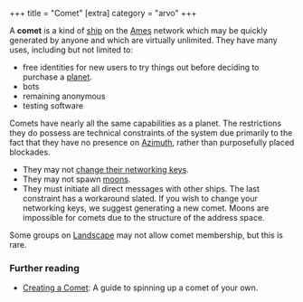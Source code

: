 +++
title = "Comet"
[extra]
category = "arvo"
+++

A **comet** is a kind of [ship](/reference/glossary/ship) on the [Ames](/reference/glossary/ames) network which
may be quickly generated by anyone and which are virtually unlimited. They have
many uses, including but not limited to:
- free identities for new users to try things out before deciding to purchase a [planet](/reference/glossary/planet).
- bots
- remaining anonymous
- testing software

Comets have nearly all the same capabilities as a planet. The restrictions they
do possess are technical constraints of the system due primarily to the fact that they
have no presence on [Azimuth](/reference/glossary/azimuth), rather than purposefully placed
blockades.
 - They may not [change their networking keys](/reference/glossary/bridge).
 - They may not spawn [moons](/reference/glossary/moon).
 - They must initiate all direct messages with other ships.
The last constraint has a workaround slated. If you wish to change your
networking keys, we suggest generating a new comet. Moons are impossible for
comets due to the structure of the address space.

Some groups on [Landscape](/reference/glossary/landscape) may not allow comet membership, but this is rare.


### Further reading

- [Creating a Comet](/getting-started/): A guide to spinning up a comet of your own.
